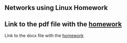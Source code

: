Networks using Linux Homework
------------------------------


Link to the pdf file with the [homework](Networks_using_Linux.pdf)
------------------------------------------------------------------





Link to the docx file with the [homework](Networks_using_Linux.docx)
